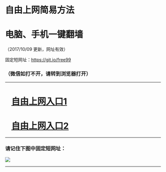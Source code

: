 ﻿# 自由上网简易方法

# 电脑、手机一键翻墙

（2017/10/09 更新，网址有效）

固定短网址：https://git.io/free99

### （微信如打不开，请转到浏览器打开）


***





# &nbsp;&nbsp; <a href="http://ft899721581.fwq-tz-1001.info/fwqtz01.html?t=100900111698 " target="_blank">自由上网入口1</a>
# &nbsp;&nbsp; <a href="http://ft412423857.fwq-tz-1002.info/fwqtz02.html?t=100900119043 " target="_blank">自由上网入口2</a>
***

### 请记住下图中固定短网址：

<img src="https://s3-us-west-2.amazonaws.com/fwq-1001/yjfq-20170905okok.png" /> 


***


